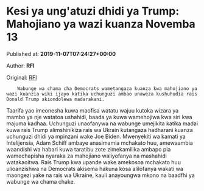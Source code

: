 
# Kesi ya ung'atuzi dhidi ya Trump: Mahojiano ya wazi kuanza Novemba 13

Published at: **2019-11-07T07:24:27+00:00**

Author: **RFI**

Original: [RFI](http://sw.rfi.fr/amerika/20191107-kesi-ya-ungatuzi-dhidi-ya-trump-mahojiano-ya-wazi-kuanza-novemba-13)


        Wabunge wa chama cha Democrats wametangaza kuanza kwa mahojiano ya wazi kuanzia wiki ijayo katika uchunguzi ambao unaweza kushuhudia rais Donald Trump akiondolewa madarakani.
      
Taarifa yao imeonesha kuwa maofisa watatu wajuu kutoka wizara ya mambo ya nje watatoa ushahidi, baada ya kuwa wamehojiwa kwa siri kwa majuma kadhaa.
Uchunguzi unaofanywa na wabunge umejikita katika madai kuwa rais Trump alimshinikiza rais wa Ukrain kutangaza hadharani kuanza uchunguzi dhidi ya mpinzani wake Joe Biden.
Mwenyekiti wa kamati ya Intelijensia, Adam Schiff ambaye anasimamia mchakato huu, amewaambia waandishi wa habari kuwa taratibu zote zimekamilika ambapo pia wamechapisha nyaraka za mahojiano waliyofanya na mashahidi watakaoitwa.
Rais Trump kwa upande wake amekosoa mchakato huu ulioanzishwa na Democrats akisema hakuna kosa alilofanya wakati wa maongezi yake na rais wa Ukraine, kauli anayoungwa mkono na baadfhi ya wabunge wa chama chake.
